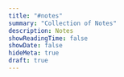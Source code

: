 ```yaml
---
title: "#notes"
summary: "Collection of Notes"
description: Notes
showReadingTime: false
showDate: false
hideMeta: true
draft: true
---
```

